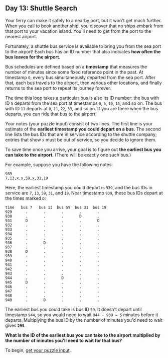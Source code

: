 ## Day 13: Shuttle Search
Your ferry can make it safely to a nearby port, but it won't get much further.
When you call to book another ship, you discover that no ships embark from that port to your vacation island.
You'll need to get from the port to the nearest airport.

Fortunately, a shuttle bus service is available to bring you from the sea port to the airport!
Each bus has an ID number that also indicates **how often the bus leaves for the airport**.

Bus schedules are defined based on a **timestamp**
that measures the number of minutes since some fixed reference point in the past.
At timestamp `0`, every bus simultaneously departed from the sea port.
After that, each bus travels to the airport, then various other locations,
and finally returns to the sea port to repeat its journey forever.

The time this loop takes a particular bus is also its ID number:
the bus with ID `5` departs from the sea port at timestamps `0`, `5`, `10`, `15`, and so on.
The bus with ID `11` departs at `0`, `11`, `22`, `33`, and so on.
If you are there when the bus departs, you can ride that bus to the airport!

Your notes (your puzzle input) consist of two lines.
The first line is your estimate of the **earliest timestamp you could depart on a bus**.
The second line lists the bus IDs that are in service according to the shuttle company;
entries that show `x` must be out of service, so you decide to ignore them.

To save time once you arrive, your goal is to figure out **the earliest bus you can take to the airport**.
(There will be exactly one such bus.)

For example, suppose you have the following notes:
```
939
7,13,x,x,59,x,31,19
```

Here, the earliest timestamp you could depart is `939`, and the bus IDs in service are `7`, `13`, `59`, `31`, and `19`.
Near timestamp `939`, these bus IDs depart at the times marked `D`:
```
time   bus 7   bus 13  bus 59  bus 31  bus 19
929      .       .       .       .       .
930      .       .       .       D       .
931      D       .       .       .       D
932      .       .       .       .       .
933      .       .       .       .       .
934      .       .       .       .       .
935      .       .       .       .       .
936      .       D       .       .       .
937      .       .       .       .       .
938      D       .       .       .       .
939      .       .       .       .       .
940      .       .       .       .       .
941      .       .       .       .       .
942      .       .       .       .       .
943      .       .       .       .       .
944      .       .       D       .       .
945      D       .       .       .       .
946      .       .       .       .       .
947      .       .       .       .       .
948      .       .       .       .       .
949      .       D       .       .       .
```

The earliest bus you could take is bus ID `59`.
It doesn't depart until timestamp `944`, so you would need to wait `944 - 939 = 5` minutes before it departs.
Multiplying the bus ID by the number of minutes you'd need to wait gives **`295`**.

**What is the ID of the earliest bus you can take to the airport
multiplied by the number of minutes you'll need to wait for that bus?**

To begin, [get your puzzle input][1].


[1]: https://adventofcode.com/2020/day/13/input